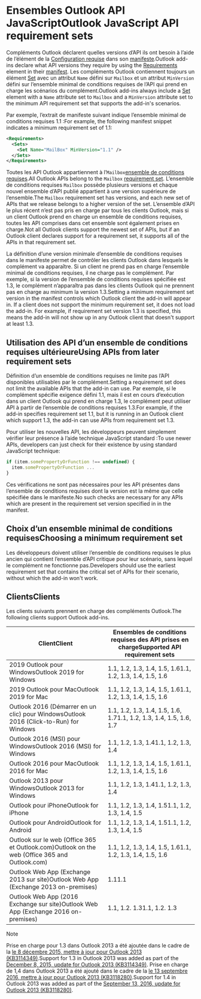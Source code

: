 # <a name="outlook-javascript-api-requirement-sets"></a><span data-ttu-id="23079-101">Ensembles Outlook API JavaScript</span><span class="sxs-lookup"><span data-stu-id="23079-101">Outlook JavaScript API requirement sets</span></span>

<span data-ttu-id="23079-102">Compléments Outlook déclarent quelles versions d’API ils ont besoin à l’aide de l’élément de la [Configuration requise](/javascript/office/manifest/requirements) dans son [manifeste](https://docs.microsoft.com/office/dev/add-ins/develop/add-in-manifests).</span><span class="sxs-lookup"><span data-stu-id="23079-102">Outlook add-ins declare what API versions they require by using the [Requirements](/javascript/office/manifest/requirements) element in their [manifest](https://docs.microsoft.com/office/dev/add-ins/develop/add-in-manifests).</span></span> <span data-ttu-id="23079-103">Les compléments Outlook contiennent toujours un élément [Set](/javascript/office/manifest/set) avec un attribut `Name` défini sur `Mailbox` et un attribut `MinVersion` défini sur l’ensemble minimal de conditions requises de l’API qui prend en charge les scénarios du complément.</span><span class="sxs-lookup"><span data-stu-id="23079-103">Outlook add-ins always include a [Set](/javascript/office/manifest/set) element with a `Name` attribute set to `Mailbox` and a `MinVersion` attribute set to the minimum API requirement set that supports the add-in's scenarios.</span></span>

<span data-ttu-id="23079-104">Par exemple, l’extrait de manifeste suivant indique l’ensemble minimal de conditions requises 1.1 :</span><span class="sxs-lookup"><span data-stu-id="23079-104">For example, the following manifest snippet indicates a minimum requirement set of 1.1:</span></span>

```xml
<Requirements>
  <Sets>
    <Set Name="MailBox" MinVersion="1.1" />
  </Sets>
</Requirements>
```

<span data-ttu-id="23079-105">Toutes les API Outlook appartiennent à l’`Mailbox`[ensemble de conditions requises](https://docs.microsoft.com/office/dev/add-ins/develop/specify-office-hosts-and-api-requirements).</span><span class="sxs-lookup"><span data-stu-id="23079-105">All Outlook APIs belong to the `Mailbox` [requirement set](https://docs.microsoft.com/office/dev/add-ins/develop/specify-office-hosts-and-api-requirements).</span></span> <span data-ttu-id="23079-106">L’ensemble de conditions requises `Mailbox` possède plusieurs versions et chaque nouvel ensemble d’API publié appartient à une version supérieure de l’ensemble.</span><span class="sxs-lookup"><span data-stu-id="23079-106">The `Mailbox` requirement set has versions, and each new set of APIs that we release belongs to a higher version of the set.</span></span> <span data-ttu-id="23079-107">L’ensemble d’API le plus récent n’est pas pris en charge par tous les clients Outlook, mais si un client Outlook prend en charge un ensemble de conditions requises, toutes les API comprises dans cet ensemble sont également prises en charge.</span><span class="sxs-lookup"><span data-stu-id="23079-107">Not all Outlook clients support the newest set of APIs, but if an Outlook client declares support for a requirement set, it supports all of the APIs in that requirement set.</span></span>

<span data-ttu-id="23079-p103">La définition d’une version minimale d’ensemble de conditions requises dans le manifeste permet de contrôler les clients Outlook dans lesquels le complément va apparaître. Si un client ne prend pas en charge l’ensemble minimal de conditions requises, il ne charge pas le complément. Par exemple, si la version de l’ensemble de conditions requises spécifiée est 1.3, le complément n’apparaîtra pas dans les clients Outlook qui ne prennent pas en charge au minimum la version 1.3.</span><span class="sxs-lookup"><span data-stu-id="23079-p103">Setting a minimum requirement set version in the manifest controls which Outlook client the add-in will appear in. If a client does not support the minimum requirement set, it does not load the add-in. For example, if requirement set version 1.3 is specified, this means the add-in will not show up in any Outlook client that doesn't support at least 1.3.</span></span>

## <a name="using-apis-from-later-requirement-sets"></a><span data-ttu-id="23079-111">Utilisation des API d’un ensemble de conditions requises ultérieure</span><span class="sxs-lookup"><span data-stu-id="23079-111">Using APIs from later requirement sets</span></span>

<span data-ttu-id="23079-112">Définition d’un ensemble de conditions requises ne limite pas l’API disponibles utilisables par le complément.</span><span class="sxs-lookup"><span data-stu-id="23079-112">Setting a requirement set does not limit the available APIs that the add-in can use.</span></span> <span data-ttu-id="23079-113">Par exemple, si le complément spécifie exigence défini 1.1, mais il est en cours d’exécution dans un client Outlook qui prend en charge 1.3, le complément peut utiliser API à partir de l’ensemble de conditions requises 1.3.</span><span class="sxs-lookup"><span data-stu-id="23079-113">For example, if the add-in specifies requirement set 1.1, but it is running in an Outlook client which support 1.3, the add-in can use APIs from requirement set 1.3.</span></span>

<span data-ttu-id="23079-114">Pour utiliser les nouvelles API, les développeurs peuvent simplement vérifier leur présence à l’aide technique JavaScript standard :</span><span class="sxs-lookup"><span data-stu-id="23079-114">To use newer APIs, developers can just check for their existence by using standard JavaScript technique:</span></span>

```js
if (item.somePropertyOrFunction !== undefined) {
  item.somePropertyOrFunction ...
}
```

<span data-ttu-id="23079-115">Ces vérifications ne sont pas nécessaires pour les API présentes dans l’ensemble de conditions requises dont la version est la même que celle spécifiée dans le manifeste.</span><span class="sxs-lookup"><span data-stu-id="23079-115">No such checks are necessary for any APIs which are present in the requirement set version specified in in the manifest.</span></span>

## <a name="choosing-a-minimum-requirement-set"></a><span data-ttu-id="23079-116">Choix d’un ensemble minimal de conditions requises</span><span class="sxs-lookup"><span data-stu-id="23079-116">Choosing a minimum requirement set</span></span>

<span data-ttu-id="23079-117">Les développeurs doivent utiliser l’ensemble de conditions requises le plus ancien qui contient l’ensemble d’API critique pour leur scénario, sans lequel le complément ne fonctionne pas.</span><span class="sxs-lookup"><span data-stu-id="23079-117">Developers should use the earliest requirement set that contains the critical set of APIs for their scenario, without which the add-in won't work.</span></span>

## <a name="clients"></a><span data-ttu-id="23079-118">Clients</span><span class="sxs-lookup"><span data-stu-id="23079-118">Clients</span></span>

<span data-ttu-id="23079-119">Les clients suivants prennent en charge des compléments Outlook.</span><span class="sxs-lookup"><span data-stu-id="23079-119">The following clients support Outlook add-ins.</span></span>

| <span data-ttu-id="23079-120">Client</span><span class="sxs-lookup"><span data-stu-id="23079-120">Client</span></span> | <span data-ttu-id="23079-121">Ensembles de conditions requises des API prises en charge</span><span class="sxs-lookup"><span data-stu-id="23079-121">Supported API requirement sets</span></span> |
| --- | --- |
| <span data-ttu-id="23079-122">2019 Outlook pour Windows</span><span class="sxs-lookup"><span data-stu-id="23079-122">Outlook 2019 for Windows</span></span> | <span data-ttu-id="23079-123">1.1, 1.2, 1.3, 1.4, 1.5, 1.6</span><span class="sxs-lookup"><span data-stu-id="23079-123">1.1, 1.2, 1.3, 1.4, 1.5, 1.6</span></span> |
| <span data-ttu-id="23079-124">2019 Outlook pour Mac</span><span class="sxs-lookup"><span data-stu-id="23079-124">Outlook 2019 for Mac</span></span> | <span data-ttu-id="23079-125">1.1, 1.2, 1.3, 1.4, 1.5, 1.6</span><span class="sxs-lookup"><span data-stu-id="23079-125">1.1, 1.2, 1.3, 1.4, 1.5, 1.6</span></span> |
| <span data-ttu-id="23079-126">Outlook 2016 (Démarrer en un clic) pour Windows</span><span class="sxs-lookup"><span data-stu-id="23079-126">Outlook 2016 (Click-to-Run) for Windows</span></span> | <span data-ttu-id="23079-127">1.1, 1.2, 1.3, 1.4, 1.5, 1.6, 1.7</span><span class="sxs-lookup"><span data-stu-id="23079-127">1.1, 1.2, 1.3, 1.4, 1.5, 1.6, 1.7</span></span> |
| <span data-ttu-id="23079-128">Outlook 2016 (MSI) pour Windows</span><span class="sxs-lookup"><span data-stu-id="23079-128">Outlook 2016 (MSI) for Windows</span></span> | <span data-ttu-id="23079-129">1.1, 1.2, 1.3, 1.4</span><span class="sxs-lookup"><span data-stu-id="23079-129">1.1, 1.2, 1.3, 1.4</span></span> |
| <span data-ttu-id="23079-130">Outlook 2016 pour Mac</span><span class="sxs-lookup"><span data-stu-id="23079-130">Outlook 2016 for Mac</span></span> | <span data-ttu-id="23079-131">1.1, 1.2, 1.3, 1.4, 1.5, 1.6</span><span class="sxs-lookup"><span data-stu-id="23079-131">1.1, 1.2, 1.3, 1.4, 1.5, 1.6</span></span> |
| <span data-ttu-id="23079-132">Outlook 2013 pour Windows</span><span class="sxs-lookup"><span data-stu-id="23079-132">Outlook 2013 for Windows</span></span> | <span data-ttu-id="23079-133">1.1, 1.2, 1.3, 1.4</span><span class="sxs-lookup"><span data-stu-id="23079-133">1.1, 1.2, 1.3, 1.4</span></span> |
| <span data-ttu-id="23079-134">Outlook pour iPhone</span><span class="sxs-lookup"><span data-stu-id="23079-134">Outlook for iPhone</span></span> | <span data-ttu-id="23079-135">1.1, 1.2, 1.3, 1.4, 1.5</span><span class="sxs-lookup"><span data-stu-id="23079-135">1.1, 1.2, 1.3, 1.4, 1.5</span></span> |
| <span data-ttu-id="23079-136">Outlook pour Android</span><span class="sxs-lookup"><span data-stu-id="23079-136">Outlook for Android</span></span> | <span data-ttu-id="23079-137">1.1, 1.2, 1.3, 1.4, 1.5</span><span class="sxs-lookup"><span data-stu-id="23079-137">1.1, 1.2, 1.3, 1.4, 1.5</span></span> |
| <span data-ttu-id="23079-138">Outlook sur le web (Office 365 et Outlook.com)</span><span class="sxs-lookup"><span data-stu-id="23079-138">Outlook on the web (Office 365 and Outlook.com)</span></span> | <span data-ttu-id="23079-139">1.1, 1.2, 1.3, 1.4, 1.5, 1.6</span><span class="sxs-lookup"><span data-stu-id="23079-139">1.1, 1.2, 1.3, 1.4, 1.5, 1.6</span></span> |
| <span data-ttu-id="23079-140">Outlook Web App (Exchange 2013 sur site)</span><span class="sxs-lookup"><span data-stu-id="23079-140">Outlook Web App (Exchange 2013 on-premises)</span></span> | <span data-ttu-id="23079-141">1.1</span><span class="sxs-lookup"><span data-stu-id="23079-141">1.1</span></span> |
| <span data-ttu-id="23079-142">Outlook Web App (2016 Exchange sur site)</span><span class="sxs-lookup"><span data-stu-id="23079-142">Outlook Web App (Exchange 2016 on-premises)</span></span> | <span data-ttu-id="23079-p105">1.1, 1.2. 1.3</span><span class="sxs-lookup"><span data-stu-id="23079-p105">1.1, 1.2. 1.3</span></span> |

> [!NOTE]
> <span data-ttu-id="23079-145">Prise en charge pour 1.3 dans Outlook 2013 a été ajoutée dans le cadre de la [le 8 décembre 2015, mettre à jour pour Outlook 2013 (KB3114349)](https://support.microsoft.com/kb/3114349).</span><span class="sxs-lookup"><span data-stu-id="23079-145">Support for 1.3 in Outlook 2013 was added as part of the [December 8, 2015, update for Outlook 2013 (KB3114349)](https://support.microsoft.com/kb/3114349).</span></span> <span data-ttu-id="23079-146">Prise en charge de 1,4 dans Outlook 2013 a été ajouté dans le cadre de la [le 13 septembre 2016, mettre à jour pour Outlook 2013 (KB3118280)](https://support.microsoft.com/help/3118280).</span><span class="sxs-lookup"><span data-stu-id="23079-146">Support for 1.4 in Outlook 2013 was added as part of the [September 13, 2016, update for Outlook 2013 (KB3118280)](https://support.microsoft.com/help/3118280).</span></span>
